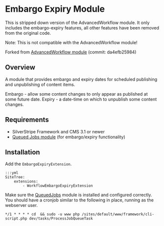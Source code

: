 # Embargo Expiry Module

This is stripped down version of the AdvancedWorkflow module. It only includes the embargo-expiry features, all other features have been removed from the original code. 

Note: This is not compatible with the AdvancedWorkflow module!

Forked from [AdvancedWorkflow module](https://github.com/silverstripe-australia/advancedworkflow) (commit:  da4efb25984)

## Overview

A module that provides embargo and expiry dates for scheduled publishing and unpublishing of content items.

Embargo - allow some content changes to only appear as published at some future date.
Expiry - a date-time on which to unpublish some content changes.

## Requirements

 * SilverStripe Framework and CMS 3.1 or newer
 * [Queued Jobs module](https://github.com/nyeholt/silverstripe-queuedjobs) (for embargo/expiry functionality)

## Installation

Add the `EmbargoExpiryExtension`.

	:::yml
	SiteTree:
	    extensions:
	        - WorkflowEmbargoExpiryExtension

Make sure the [QueuedJobs](https://github.com/nyeholt/silverstripe-queuedjobs)
module is installed and configured correctly.
You should have a cronjob similar to the following in place, running as the webserver user.

	*/1 * * * * cd  && sudo -u www php /sites/default/www/framework/cli-script.php dev/tasks/ProcessJobQueueTask
